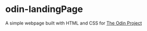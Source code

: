 # odin-landingPage
A simple webpage built with HTML and CSS for [The Odin Project](https://www.theodinproject.com/)
